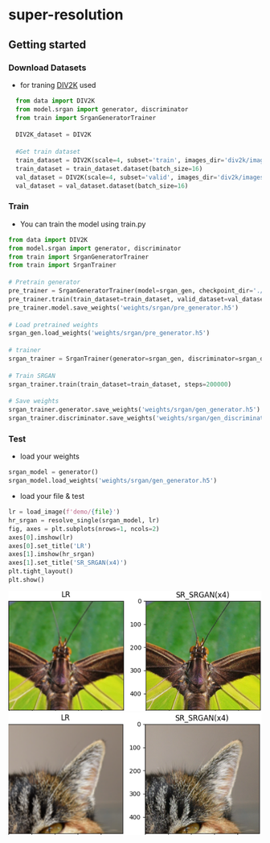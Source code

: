 # super-resolution

## Getting started
### Download Datasets
- for traning [DIV2K](https://data.vision.ee.ethz.ch/cvl/DIV2K/) used

```python
  from data import DIV2K
  from model.srgan import generator, discriminator
  from train import SrganGeneratorTrainer

  DIV2K_dataset = DIV2K

  #Get train dataset
  train_dataset = DIV2K(scale=4, subset='train', images_dir='div2k/images', caches_dir='div2k/caches')
  train_dataset = train_dataset.dataset(batch_size=16)
  val_dataset = DIV2K(scale=4, subset='valid', images_dir='div2k/images', caches_dir='div2k/caches')
  val_dataset = val_dataset.dataset(batch_size=16)
```
### Train
- You can train the model using train.py
```python
from data import DIV2K
from model.srgan import generator, discriminator
from train import SrganGeneratorTrainer
from train import SrganTrainer

# Pretrain generator
pre_trainer = SrganGeneratorTrainer(model=srgan_gen, checkpoint_dir='./checkpoint/SRGAN', learning_rate=1e-4)
pre_trainer.train(train_dataset=train_dataset, valid_dataset=val_dataset.take(10), steps=100000, evaluate_every=1000, save_best_only=True)
pre_trainer.model.save_weights('weights/srgan/pre_generator.h5')

# Load pretrained weights
srgan_gen.load_weights('weights/srgan/pre_generator.h5')

# trainer
srgan_trainer = SrganTrainer(generator=srgan_gen, discriminator=srgan_dis, content_loss='VGG54')

# Train SRGAN
srgan_trainer.train(train_dataset=train_dataset, steps=200000)

# Save weights
srgan_trainer.generator.save_weights('weights/srgan/gen_generator.h5')
srgan_trainer.discriminator.save_weights('weights/srgan/gen_discriminator.h5')
```
### Test
- load your weights
```python
srgan_model = generator()
srgan_model.load_weights('weights/srgan/gen_generator.h5')
```
- load your file & test
```python
lr = load_image(f'demo/{file}')
hr_srgan = resolve_single(srgan_model, lr)
fig, axes = plt.subplots(nrows=1, ncols=2)
axes[0].imshow(lr)
axes[0].set_title('LR')
axes[1].imshow(hr_srgan)
axes[1].set_title('SR_SRGAN(x4)')
plt.tight_layout()
plt.show()
```
![result-srgan](results/srgan-0829x4-crop.png)
![result-srgan](results/srgan-0869x4-crop.png)
